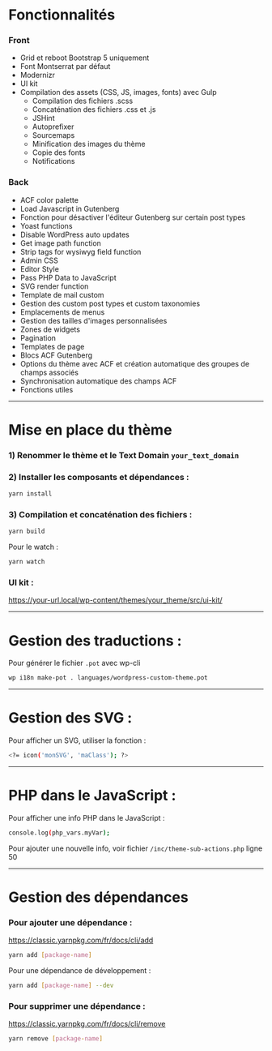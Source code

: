 # Fonctionnalités

### Front
- Grid et reboot Bootstrap 5 uniquement
- Font Montserrat par défaut
- Modernizr
- UI kit
- Compilation des assets (CSS, JS, images, fonts) avec Gulp
    - Compilation des fichiers .scss
    - Concaténation des fichiers .css et .js
    - JSHint
    - Autoprefixer
    - Sourcemaps
    - Minification des images du thème
    - Copie des fonts
    - Notifications
    
### Back
- ACF color palette
- Load Javascript in Gutenberg
- Fonction pour désactiver l'éditeur Gutenberg sur certain post types
- Yoast functions
- Disable WordPress auto updates
- Get image path function
- Strip tags for wysiwyg field function
- Admin CSS
- Editor Style
- Pass PHP Data to JavaScript
- SVG render function
- Template de mail custom
- Gestion des custom post types et custom taxonomies
- Emplacements de menus
- Gestion des tailles d'images personnalisées
- Zones de widgets
- Pagination
- Templates de page
- Blocs ACF Gutenberg
- Options du thème avec ACF et création automatique des groupes de champs associés
- Synchronisation automatique des champs ACF
- Fonctions utiles

___

# Mise en place du thème

### 1) Renommer le thème et le Text Domain `your_text_domain`

### 2) Installer les composants et dépendances :

```sh
yarn install
```

### 3) Compilation et concaténation des fichiers :

```sh
yarn build
```

Pour le watch :

```sh
yarn watch
```

### UI kit :
https://your-url.local/wp-content/themes/your_theme/src/ui-kit/

___

# Gestion des traductions :
Pour générer le fichier `.pot` avec wp-cli
```sh
wp i18n make-pot . languages/wordpress-custom-theme.pot
```

___

# Gestion des SVG :
Pour afficher un SVG, utiliser la fonction :

```sh
<?= icon('monSVG', 'maClass'); ?>
```

___

# PHP dans le JavaScript :
Pour afficher une info PHP dans le JavaScript :

```sh
console.log(php_vars.myVar);
```
Pour ajouter une nouvelle info, voir fichier `/inc/theme-sub-actions.php` ligne 50

___

# Gestion des dépendances

### Pour ajouter une dépendance :
https://classic.yarnpkg.com/fr/docs/cli/add

```sh
yarn add [package-name]
```

Pour une dépendance de développement :

```sh
yarn add [package-name] --dev
```

### Pour supprimer une dépendance :
https://classic.yarnpkg.com/fr/docs/cli/remove

```sh
yarn remove [package-name]
```
